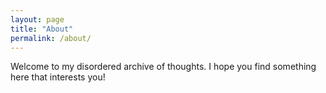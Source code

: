 ```yaml
---
layout: page
title: "About"
permalink: /about/
---
```


Welcome to my disordered archive of thoughts. I hope you find something here
that interests you!
